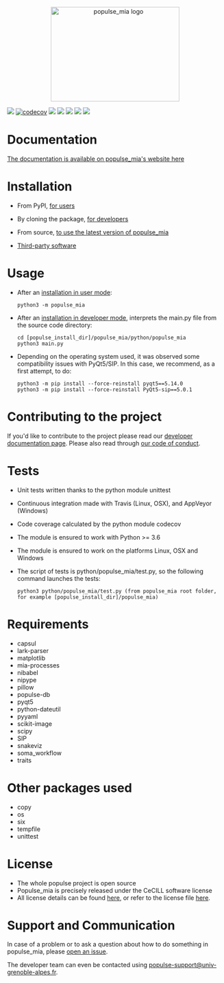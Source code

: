 <p align="center" >
	<img src="https://github.com/populse/populse_mia/blob/master/python/populse_mia/sources_images/Logo_populse_mia_HR.jpeg" alt="populse_mia logo" height="220" width="300">
</p>

[//]: [![](https://travis-ci.com/populse/populse_mia.svg?branch=master)](https://app.travis-ci.com/github/populse/populse_mia)
[![](https://ci.appveyor.com/api/projects/status/2km9ddxkpfkgra7v?svg=true)](https://ci.appveyor.com/project/populse/populse-mia)
[![codecov](https://codecov.io/gh/populse/populse_mia/branch/master/graph/badge.svg?token=40NTt0KVVV)](https://codecov.io/gh/populse/populse_mia)
[![](https://img.shields.io/badge/license-CeCILL-blue.svg)](https://github.com/populse/populse_mia/blob/master/LICENSE)
[![](https://img.shields.io/pypi/v/populse_mia.svg)](https://pypi.org/project/populse-mia/)
[![](https://img.shields.io/pypi/status/populse_mia.svg)](https://pypi.org/project/populse-mia/)
[![](https://img.shields.io/badge/python-3.6%2C%203.7%2C%203.8-yellow.svg)](#)
[![](https://img.shields.io/badge/platform-Linux%2C%20OSX%2C%20Windows-orange.svg)](#)

# Documentation

[The documentation is available on populse_mia's website here](https://populse.github.io/populse_mia)

# Installation

* From PyPI, [for users](https://populse.github.io/populse_mia/html/installation/user_installation.html)

* By cloning the package, [for developers](https://populse.github.io/populse_mia/html/installation/developer_installation.html)

* From source, [to use the latest version of populse_mia](https://populse.github.io/populse_mia/html/installation/from_source_installation.html)

* [Third-party software](https://populse.github.io/populse_mia/html/installation/3rd-party_installations.html)

# Usage

  * After an [installation in user mode](https://populse.github.io/populse_mia/html/installation/user_installation.html):

        python3 -m populse_mia

  * After an [installation in developer mode](https://populse.github.io/populse_mia/html/installation/developer_installation.html), interprets the main.py file from the source code directory:
  
        cd [populse_install_dir]/populse_mia/python/populse_mia  
        python3 main.py  

  * Depending on the operating system used, it was observed some compatibility issues with PyQt5/SIP. In this case, we recommend, as a first attempt, to do:

        python3 -m pip install --force-reinstall pyqt5==5.14.0
        python3 -m pip install --force-reinstall PyQt5-sip==5.0.1
	
# Contributing to the project

If you'd like to contribute to the project please read our [developer documentation page](https://populse.github.io/populse_mia/html/documentation/developer_documentation.html). Please also read through [our code of conduct](https://github.com/populse/populse_mia/blob/master/CODE_OF_CONDUCT.md).

# Tests

* Unit tests written thanks to the python module unittest
* Continuous integration made with Travis (Linux, OSX), and AppVeyor (Windows)
* Code coverage calculated by the python module codecov
* The module is ensured to work with Python >= 3.6
* The module is ensured to work on the platforms Linux, OSX and Windows
* The script of tests is python/populse_mia/test.py, so the following command launches the tests:

      python3 python/populse_mia/test.py (from populse_mia root folder, for example [populse_install_dir]/populse_mia)

# Requirements

* capsul
* lark-parser
* matplotlib
* mia-processes
* nibabel
* nipype
* pillow
* populse-db
* pyqt5
* python-dateutil
* pyyaml
* scikit-image
* scipy
* SIP
* snakeviz
* soma_workflow
* traits

# Other packages used

* copy
* os
* six
* tempfile
* unittest

# License

* The whole populse project is open source
* Populse_mia is precisely released under the CeCILL software license
* All license details can be found [here](http://cecill.info/licences/Licence_CeCILL_V2.1-en.html), or refer to the license file [here](https://github.com/populse/populse_mia/blob/master/LICENSE).

# Support and Communication

In case of a problem or to ask a question about how to do something in populse_mia, please [open an issue](https://github.com/populse/populse_mia/issues).

The developer team can even be contacted using populse-support@univ-grenoble-alpes.fr.
